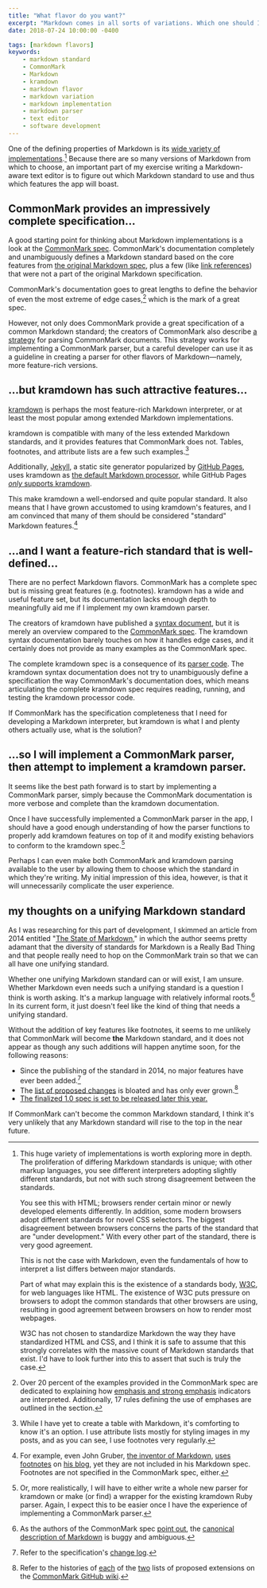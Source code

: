 ```yaml
---
title: "What flavor do you want?"
excerpt: "Markdown comes in all sorts of variations. Which one should I use in my app?"
date: 2018-07-24 10:00:00 -0400

tags: [markdown flavors]
keywords:
    - markdown standard
    - CommonMark
    - Markdown
    - kramdown
    - markdown flavor
    - markdown variation
    - markdown implementation
    - markdown parser
    - text editor
    - software development
---
```


One of the defining properties of Markdown is its [wide variety of implementations][markdown implementation list].[^so-many-Markdown] Because there are so many versions of Markdown from which to choose, an important part of my exercise writing a Markdown-aware text editor is to figure out which Markdown standard to use and thus which features the app will boast.

## CommonMark provides an impressively complete specification…

A good starting point for thinking about Markdown implementations is a look at the [CommonMark spec]. CommonMark's documentation completely and unambiguously defines a Markdown standard based on the core features from [the original Markdown spec][Gruber's Markdown spec], plus a few (like [link references][CommonMark spec: link references]) that were not a part of the original Markdown specification.

CommonMark's documentation goes to great lengths to define the behavior of even the most extreme of edge cases,[^CommonMark-on-emphasis] which is the mark of a great spec.

However, not only does CommonMark provide a great specification of a common Markdown standard; the creators of CommonMark also describe [a strategy][CommonMark appendix] for parsing CommonMark documents. This strategy works for implementing a CommonMark parser, but a careful developer can use it as a guideline in creating a parser for other flavors of Markdown—namely, more feature-rich versions.

## …but kramdown has such attractive features…

[kramdown] is perhaps the most feature-rich Markdown interpreter, or at least the most popular among extended Markdown implementations.

kramdown is compatible with many of the less extended Markdown standards, and it provides features that CommonMark does not. Tables, footnotes, and attribute lists are a few such examples.[^features-I-use]

Additionally, [Jekyll], a static site generator popularized by [GitHub Pages], uses kramdown as [the default Markdown processor][Jekyll uses kramdown], while GitHub Pages [*only* supports kramdown][GitHub uses kramdown].

This make kramdown a well-endorsed and quite popular standard. It also means that I have grown accustomed to using kramdown's features, and I am convinced that many of them should be considered "standard" Markdown features.[^standard-markdown-features]

## …and I want a feature-rich standard that is well-defined…

There are no perfect Markdown flavors. CommonMark has a complete spec but is missing great features (e.g. footnotes). kramdown has a wide and useful feature set, but its documentation lacks enough depth to meaningfully aid me if I implement my own kramdown parser.

The creators of kramdown have published a [syntax document][kramdown syntax document], but it is merely an overview compared to the [CommonMark spec]. The kramdown syntax documentation barely touches on how it handles edge cases, and it certainly does not provide as many examples as the CommonMark spec.

The complete kramdown spec is a consequence of its [parser code][kramdown on GitHub]. The kramdown syntax documentation does not try to unambiguously define a specification the way CommonMark's documentation does, which means articulating the complete kramdown spec requires reading, running, and testing the kramdown processor code.

If CommonMark has the specification completeness that I need for developing a Markdown interpreter, but kramdown is what I and plenty others actually use, what is the solution?

## …so I will implement a CommonMark parser, then attempt to implement a kramdown parser.

It seems like the best path forward is to start by implementing a CommonMark parser, simply because the CommonMark documentation is more verbose and complete than the kramdown documentation.

Once I have successfully implemented a CommonMark parser in the app, I should have a good enough understanding of how the parser functions to properly add kramdown features on top of it and modify existing behaviors to conform to the kramdown spec.[^or-reinvent-the-wheel]

Perhaps I can even make both CommonMark and kramdown parsing available to the user by allowing them to choose which the standard in which they're writing. My initial impression of this idea, however, is that it will unnecessarily complicate the user experience.

## my thoughts on a unifying Markdown standard

As I was researching for this part of development, I skimmed an article from 2014 entitled "[The State of Markdown]," in which the author seems pretty adamant that the diversity of standards for Markdown is a Really Bad Thing and that people really need to hop on the CommonMark train so that we can all have one unifying standard.

Whether one unifying Markdown standard can or will exist, I am unsure. Whether Markdown even needs such a unifying standard is a question I think is worth asking. It's a markup language with relatively informal roots.[^Markdown-started-poorly] In its current form, it just doesn't feel like the kind of thing that needs a unifying standard.

Without the addition of key features like footnotes, it seems to me unlikely that CommonMark will become **the** Markdown standard, and it does not appear as though any such additions will happen anytime soon, for the following reasons:

- Since the publishing of the standard in 2014, no major features have ever been added.[^citation-CommonMark-change-log]
- The [list of proposed changes][proposed CommonMark feature list] is bloated and has only ever grown.[^citation-feature-list-history]
- [The finalized 1.0 spec is set to be released later this year.][CommonMark 1.0]

If CommonMark can't become the common Markdown standard, I think it's very unlikely that any Markdown standard will rise to the top in the near future.




[^citation-CommonMark-change-log]: Refer to the specification's [change log][CommonMark change log].

[^citation-feature-list-history]: Refer to the histories of [each](https://github.com/commonmark/CommonMark/wiki/Proposed-Extensions/_history) of the [two](https://github.com/commonmark/CommonMark/wiki/Proposed-Extensions-to-CommonMark/_history) lists of proposed extensions on the [CommonMark GitHub wiki].

[^CommonMark-on-emphasis]: Over 20 percent of the examples provided in the CommonMark spec are dedicated to explaining how [emphasis and strong emphasis][CommonMark spec: emphasis] indicators are interpreted. Additionally, 17 rules defining the use of emphases are outlined in the section.

[^features-I-use]: While I have yet to create a table with Markdown, it's comforting to know it's an option. I use attribute lists mostly for styling images in my posts, and as you can see, I use footnotes very regularly.

[^Markdown-started-poorly]: As the authors of the CommonMark spec [point out][CommonMark spec: why a spec is needed], the [canonical description of Markdown][Gruber's Markdown spec] is buggy and ambiguous.

[^or-reinvent-the-wheel]: Or, more realistically, I will have to either write a whole new parser for kramdown or make (or find) a wrapper for the existing kramdown Ruby parser. Again, I expect this to be easier once I have the experience of implementing a CommonMark parser.

[^so-many-Markdown]:
    This huge variety of implementations is worth exploring more in depth. The proliferation of differing Markdown standards is unique; with other markup languages, you see different interpreters adopting slightly different standards, but not with such strong disagreement between the standards.
    
    You see this with HTML; browsers render certain minor or newly developed elements differently. In addition, some modern browsers adopt different standards for novel CSS selectors. The biggest disagreement between browsers concerns the parts of the standard that are "under development." With every other part of the standard, there is very good agreement.
    
    This is not the case with Markdown, even the fundamentals of how to interpret a list differs between major standards.
    
    Part of what may explain this is the existence of a standards body, [W3C], for web languages like HTML. The existence of W3C puts pressure on browsers to adopt the common standards that other browsers are using, resulting in good agreement between browsers on how to render most webpages.
    
    W3C has not chosen to standardize Markdown the way they have standardized HTML and CSS, and I think it is safe to assume that this strongly correlates with the massive count of Markdown standards that exist. I'd have to look further into this to assert that such is truly the case.

[^standard-markdown-features]: For example, even John Gruber, [the inventor of Markdown][Gruber's Markdown spec], [uses footnotes][Gruber using footnotes] on [his blog][Daring Fireball], yet they are not included in his Markdown spec. Footnotes are not specified in the CommonMark spec, either.


[CommonMark 1.0]: http://commonmark.org/#when
[CommonMark appendix]: https://spec.commonmark.org/0.28/#appendix-a-parsing-strategy
[CommonMark change log]: https://spec.commonmark.org/changelog.txt
[CommonMark GitHub wiki]: https://github.com/CommonMark/CommonMark/wiki
[CommonMark spec]: https://spec.commonmark.org/0.28/
[CommonMark spec: emphasis]: https://spec.commonmark.org/0.28/#emphasis-and-strong-emphasis
[CommonMark spec: link references]: https://spec.commonmark.org/0.28/#link-reference-definitions
[CommonMark spec: why a spec is needed]: https://spec.commonmark.org/0.28/#why-is-a-spec-needed-
[Daring Fireball]: https://daringfireball.net
[GitHub Pages]: https://pages.github.com
[GitHub uses kramdown]: https://help.github.com/articles/updating-your-markdown-processor-to-kramdown/
[Gruber's Markdown spec]: https://daringfireball.net/projects/markdown/
[Gruber using footnotes]: https://daringfireball.net/2005/07/footnotes
[Jekyll]: https://jekyllrb.com
[Jekyll uses kramdown]: https://github.com/jekyll/jekyll/pull/1988
[kramdown]: https://kramdown.gettalong.org/
[kramdown on GitHub]: https://github.com/gettalong/kramdown
[kramdown syntax document]: https://kramdown.gettalong.org/syntax.html
[markdown implementation list]: https://github.com/markdown/markdown.github.com/wiki/Implementations
[proposed CommonMark feature list]: https://github.com/commonmark/CommonMark/wiki/Proposed-Extensions
[The State of Markdown]: https://philsturgeon.uk/markdown/2014/11/30/state-of-markdown/
[W3C]: https://www.w3.org